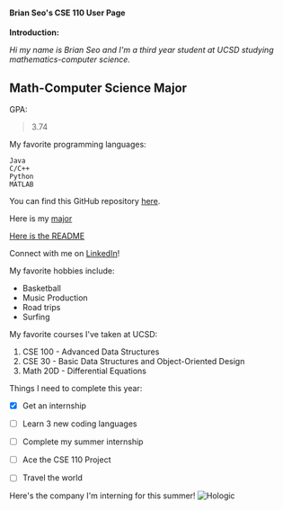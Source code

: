 #### Brian Seo's CSE 110 User Page

**Introduction:**

*Hi my name is Brian Seo and I'm a third year student at UCSD studying mathematics-computer science.*

## Math-Computer Science Major

GPA:
> 3.74

My favorite programming languages:
```
Java
C/C++
Python
MATLAB
```
You can find this GitHub repository [here](https://github.com/brianseo718/lab1-cse110).

Here is my [major](#math-computer-science-major)

[Here is the README](/README.md)

Connect with me on [LinkedIn](https://www.linkedin.com/in/brian-seo/)!

My favorite hobbies include:
- Basketball
- Music Production
- Road trips
- Surfing

My favorite courses I've taken at UCSD:
1. CSE 100 - Advanced Data Structures
2. CSE 30 - Basic Data Structures and Object-Oriented Design
3. Math 20D - Differential Equations

Things I need to complete this year:
- [x] Get an internship
- [ ] Learn 3 new coding languages
- [ ] Complete my summer internship
- [ ] Ace the CSE 110 Project
- [ ] Travel the world


Here's the company I'm interning for this summer!
![Hologic](https://mms.businesswire.com/media/20201127005067/en/718080/23/Hologic_Main_Logo_Small_White_cropped.jpg)